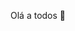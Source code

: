Olá a todos 👋

<!--
**Marcos-A-Bueno/Marcos-A-Bueno** este é  ✨ um repositório ✨ para fins de estudo e você me conhecer:
Aqui estão algumas ideias para você começar:

- 🔭 Atualmente estou trabalhando como professor de Matemática 
- 🌱 Atualmente estou aprendendo programação na Alura
- 👯 Procuro colaborar em projetos de informática
- 🤔 Procuro ajuda com programação 
- 💬 Pergunte-me sobre Matemática fundamental e ensino médio
- 📫 Como entrar em contato comigo: marcos.antonio.bueno@escola.pr.gov.br
- 😄 Pronomes: Prof. Marcos
- ⚡ Curiosidade:Formado em Licenciatura em Matemática e estudante de progrmação:
-->
